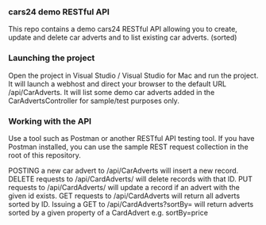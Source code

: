 ### cars24 demo RESTful API

This repo contains a demo cars24 RESTful API allowing you to create, update and delete car adverts and to list existing car adverts. (sorted)

### Launching the project

Open the project in Visual Studio / Visual Studio for Mac and run the project. It will launch a webhost and direct your browser to the default URL <host>/api/CarAdverts. It will list some demo car adverts added in the CarAdvertsController for sample/test purposes only.

### Working with the API
Use a tool such as Postman or another RESTful API testing tool. 
If you have Postman installed, you can use the sample REST request collection in the root of this repository.

POSTING a new car advert to /api/CarAdverts will insert a new record.
DELETE requests to /api/CardAdverts/<id> will delete records with that ID.
PUT requests to /api/CardAdverts/<id> will update a record if an advert with the given id exists.
GET requests to /api/CardAdverts will return all adverts sorted by ID. Issuing a GET to /api/CardAdverts?sortBy=<fieldname> will return adverts sorted by a given property of a CardAdvert e.g. sortBy=price
 
